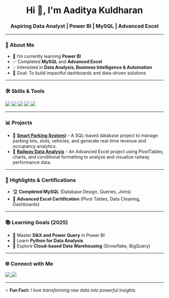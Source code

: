<h1 align="center">Hi 👋, I'm Aaditya Kuldharan</h1>
<h3 align="center">Aspiring Data Analyst | Power BI | MySQL | Advanced Excel</h3>

---

### 🚀 About Me  
- 🌱 I’m currently learning **Power BI**  
- ✅ Completed **MySQL** and **Advanced Excel**  
- 💡 Interested in **Data Analysis, Business Intelligence & Automation**  
- 🎯 Goal: To build impactful dashboards and data-driven solutions  

---

### 🛠️ Skills & Tools  
<p align="left">
  <img src="https://img.shields.io/badge/Power%20BI-F2C811?style=for-the-badge&logo=Power%20BI&logoColor=black" />
  <img src="https://img.shields.io/badge/MySQL-4479A1?style=for-the-badge&logo=mysql&logoColor=white" />
  <img src="https://img.shields.io/badge/Advanced%20Excel-217346?style=for-the-badge&logo=microsoft-excel&logoColor=white" />
  <img src="https://img.shields.io/badge/Data%20Visualization-FF6F00?style=for-the-badge&logo=tableau&logoColor=white" />
  <img src="https://img.shields.io/badge/ETL%20Processes-4CAF50?style=for-the-badge&logoColor=white" />
</p>

---

### 📊 Projects  
- 🔹 **[Smart Parking System](https://github.com/aadityakuldharan/Smart-Parking-System-SQL-Database-Analytics.git))** – A SQL-based database project to manage parking lots, slots, vehicles, and generate real-time revenue and occupancy analytics. 
- 🔹 **[Railway Data Analysis]((https://github.com/aadityakuldharan/Railway-Data-Analysis-Advanced-Excel-Project.git)0)** – An Advanced Excel project using PivotTables, charts, and conditional formatting to analyze and visualize railway performance data.
---

### 🌟 Highlights & Certifications  
- 🏆 **Completed MySQL** (Database Design, Queries, Joins)  
- 📜 **Advanced Excel Certification** (Pivot Tables, Data Cleaning, Dashboards)  

---

### 📚 Learning Goals (2025)  
- 🔹 Master **DAX and Power Query** in Power BI  
- 🔹 Learn **Python for Data Analysis**  
- 🔹 Explore **Cloud-based Data Warehousing** (Snowflake, BigQuery)  

---

### 🌐 Connect with Me  
<p align="left">
  <a href="https://linkedin.com/in/your-linkedin" target="_blank">
    <img src="https://img.shields.io/badge/LinkedIn-0077B5?style=for-the-badge&logo=linkedin&logoColor=white" />
  </a>
  <a href="mailto:yourmail@gmail.com">
    <img src="https://img.shields.io/badge/Email-D14836?style=for-the-badge&logo=gmail&logoColor=white" />
  </a>
</p>

---

⭐ **Fun Fact:** *I love transforming raw data into powerful insights.*
